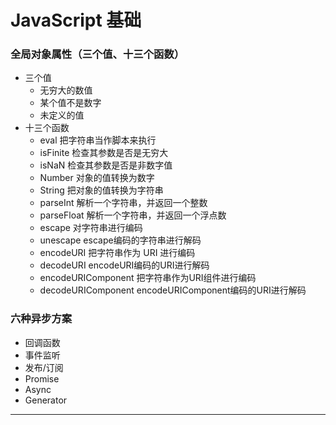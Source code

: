 # JavaScript 基础


 ### 全局对象属性（三个值、十三个函数）
* 三个值
  - 无穷大的数值
  - 某个值不是数字
  - 未定义的值
* 十三个函数
  - eval 把字符串当作脚本来执行
  - isFinite 检查其参数是否是无穷大
  - isNaN 检查其参数是否是非数字值
  - Number 对象的值转换为数字
  - String 把对象的值转换为字符串
  - parseInt 解析一个字符串，并返回一个整数
  - parseFloat 解析一个字符串，并返回一个浮点数
  - escape 对字符串进行编码
  - unescape escape编码的字符串进行解码
  - encodeURI 把字符串作为 URI 进行编码
  - decodeURI encodeURI编码的URI进行解码
  - encodeURIComponent 把字符串作为URI组件进行编码 
  - decodeURIComponent encodeURIComponent编码的URI进行解码

### 六种异步方案
+ 回调函数
+ 事件监听
+ 发布/订阅
+ Promise
+ Async
+ Generator
<hr/>
